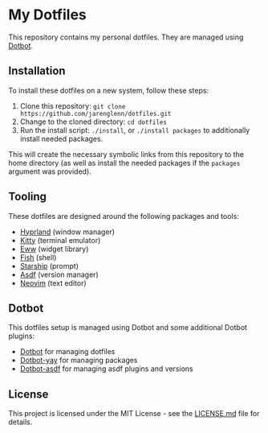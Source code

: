# My Dotfiles

This repository contains my personal dotfiles. They are managed using [Dotbot](https://github.com/anishathalye/dotbot).

## Installation

To install these dotfiles on a new system, follow these steps:

1. Clone this repository: `git clone https://github.com/jarenglenn/dotfiles.git`
2. Change to the cloned directory: `cd dotfiles`
3. Run the install script: `./install`, or `./install packages` to additionally install needed packages.

This will create the necessary symbolic links from this repository to the home directory (as well as install the needed packages if the `packages` argument was provided).

## Tooling

These dotfiles are designed around the following packages and tools:

- [Hyprland](https://github.com/hyprwm/Hyprland) (window manager)
- [Kitty](https://sw.kovidgoyal.net/kitty/) (terminal emulator)
- [Eww](https://github.com/elkowar/eww/) (widget library)
- [Fish](https://fishshell.com/) (shell)
- [Starship](https://starship.rs/) (prompt)
- [Asdf](https://asdf-vm.com/) (version manager)
- [Neovim](https://neovim.io/) (text editor)

## Dotbot

This dotfiles setup is managed using Dotbot and some additional Dotbot plugins:

- [Dotbot](https://github.com/anishathalye/dotbot) for managing dotfiles
- [Dotbot-yay](dotbot-yay/README.md) for managing packages
- [Dotbot-asdf](dotbot-asdf/README.md) for managing asdf plugins and versions

## License

This project is licensed under the MIT License - see the [LICENSE.md](LICENSE.md) file for details.

